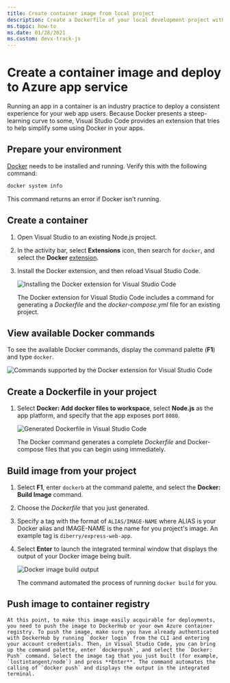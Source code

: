 ```yaml
---
title: Create container image from local project
description: Create a Dockerfile of your local development project with Visual Studio Code
ms.topic: how-to
ms.date: 01/28/2021
ms.custom: devx-track-js
---
```


# Create a container image and deploy to Azure app service

Running an app in a container is an industry practice to deploy a consistent experience for your web app users. Because Docker presents a steep-learning curve to some, Visual Studio Code provides an extension that tries to help simplify some using Docker in your apps.

## Prepare your environment 

[Docker](https://www.docker.com/) needs to be installed and running. Verify this with the following command:

```bash
docker system info
```

This command returns an error if Docker isn't running. 

## Create a container

1. Open Visual Studio to an existing Node.js project. 
1. In the activity bar, select **Extensions** icon, then search for `docker`, and select the **Docker** [extension](https://marketplace.visualstudio.com/items?itemName=ms-azuretools.vscode-docker).
1. Install the Docker extension, and then reload Visual Studio Code.

    ![Installing the Docker extension for Visual Studio Code](../media/node-howto-e2e/visual-studio-code-docker-extension.png)

    The Docker extension for Visual Studio Code includes a command for generating a *Dockerfile* and the *docker-compose.yml* file for an existing project.

## View available Docker commands

To see the available Docker commands, display the command palette (**F1**) and type `docker`.

![Commands supported by the Docker extension for Visual Studio Code ](../media/node-howto-e2e/visual-studio-code-available-docker-codes.png)

## Create a Dockerfile in your project

1. Select **Docker: Add docker files to workspace**, select **Node.js** as the app platform, and specify that the app exposes port `8080`.

    ![Generated Dockerfile in Visual Studio Code](../media/node-howto-e2e/visual-studio-code-complete-dockerfile.png)

    The Docker command generates a complete *Dockerfile* and Docker-compose files that you can begin using immediately.

## Build image from your project

1. Select **F1**, enter `dockerb` at the command palette, and select the **Docker: Build Image** command. 
1. Choose the *Dockerfile* that you just generated. 
1. Specify a tag with the format of `ALIAS/IMAGE-NAME` where ALIAS is your Docker alias and IMAGE-NAME is the name for you project's image. An example tag is `diberry/express-web-app`. 
1. Select **Enter** to launch the integrated terminal window that displays the output of your Docker image being built.

    ![Docker image build output](../media/node-howto-e2e/docker-build-image-output.png)

    The command automated the process of running `docker build` for you.

## Push image to container registry

    At this point, to make this image easily acquirable for deployments, you need to push the image to DockerHub or your own Azure container registry. To push the image, make sure you have already authenticated with DockerHub by running `docker login` from the CLI and entering your account credentials. Then, in Visual Studio Code, you can bring up the command palette, enter `dockerpush`, and select the `Docker: Push` command. Select the image tag that you just built (for example, `lostintangent/node`) and press **Enter**. The command automates the calling of `docker push` and displays the output in the integrated terminal.
